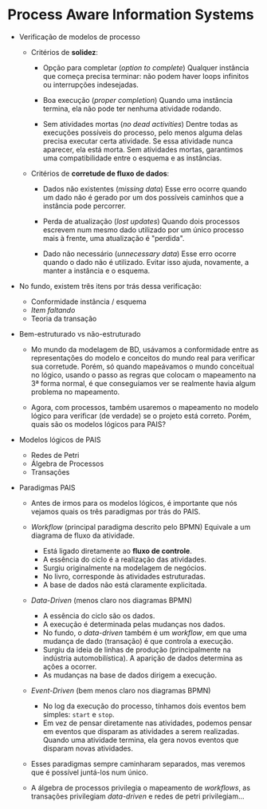 Process Aware Information Systems
==================================

- Verificação de modelos de processo
  - Critérios de **solidez**:
    - Opção para completar (*option to complete*)
      Qualquer instância que começa precisa terminar: não podem haver loops
      infinitos ou interrupções indesejadas.

    - Boa execução (*proper completion*)
      Quando uma instância termina, ela não pode ter nenhuma atividade rodando.

    - Sem atividades mortas (*no dead activities*)
      Dentre todas as execuções possíveis do processo, pelo menos alguma delas
      precisa executar certa atividade. Se essa atividade nunca aparecer, ela
      está morta. Sem atividades mortas, garantimos uma compatibilidade entre
      o esquema e as instâncias.

  - Critérios de **corretude de fluxo de dados**:
    - Dados não existentes (*missing data*)
      Esse erro ocorre quando um dado não é gerado por um dos possíveis
      caminhos que a instância pode percorrer.

    - Perda de atualização (*lost updates*)
      Quando dois processos escrevem num mesmo dado utilizado por um único
      processo mais à frente, uma atualização é "perdida".

    - Dado não necessário (*unnecessary data*)
      Esse erro ocorre quando o dado não é utilizado. Evitar isso ajuda,
      novamente, a manter a instância e o esquema.

- No fundo, existem três itens por trás dessa verificação:
  - Conformidade instância / esquema
  - *Item faltando*
  - Teoria da transação

- Bem-estruturado vs não-estruturado
  - Mo mundo da modelagem de BD, usávamos a conformidade entre as
    representações do modelo e conceitos do mundo real para verificar
    sua corretude. Porém, só quando mapeávamos o mundo conceitual no
    lógico, usando o passo as regras que colocam o mapeamento na 3ª
    forma normal, é que conseguíamos ver se realmente havia algum
    problema no mapeamento.

  - Agora, com processos, também usaremos o mapeamento no modelo lógico
    para verificar (de verdade) se o projeto está correto. Porém, quais
    são os modelos lógicos para PAIS?

- Modelos lógicos de PAIS
  - Redes de Petri
  - Álgebra de Processos
  - Transações

- Paradigmas PAIS
  - Antes de irmos para os modelos lógicos, é importante que nós vejamos quais
    os três paradigmas por trás do PAIS.

  - *Workflow* (principal paradigma descrito pelo BPMN)
      Equivale a um diagrama de fluxo da atividade.
    - Está ligado diretamente ao **fluxo de controle**.
    - A essência do ciclo é a realização das atividades.
    - Surgiu originalmente na modelagem de negócios.
    - No livro, corresponde às atividades estruturadas.
    - A base de dados não está claramente explicitada.

  - *Data-Driven* (menos claro nos diagramas BPMN)
    - A essência do ciclo são os dados.
    - A execução é determinada pelas mudanças nos dados.
    - No fundo, o *data-driven* também é um *workflow*, em que uma mudança
      de dado (transação) é que controla a execução.
    - Surgiu da ideia de linhas de produção (principalmente na indústria
      automobilística). A aparição de dados determina as ações a ocorrer.
    - As mudanças na base de dados dirigem a execução.

  - *Event-Driven* (bem menos claro nos diagramas BPMN)
    - No log da execução do processo, tínhamos dois eventos bem simples:
      `start` e `stop`.
    - Em vez de pensar diretamente nas atividades, podemos pensar em eventos que
      disparam as atividades a serem realizadas. Quando uma atividade termina,
      ela gera novos eventos que disparam novas atividades.

  - Esses paradigmas sempre caminharam separados, mas veremos que é possível
    juntá-los num único.

  - A álgebra de processos privilegia o mapeamento de *workflows*, as
    transações privilegiam *data-driven* e redes de petri privilegiam...
